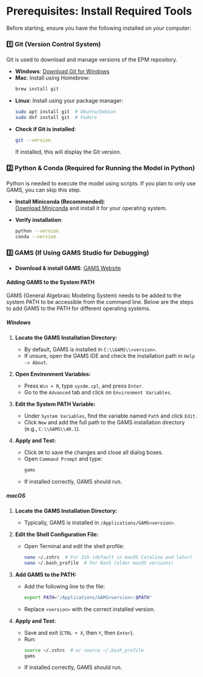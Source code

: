 
# Prerequisites: Install Required Tools  

Before starting, ensure you have the following installed on your computer:  

### 1️⃣ **Git (Version Control System)**  
Git is used to download and manage versions of the EPM repository.  

- **Windows**: [Download Git for Windows](https://git-scm.com/download/win)  
- **Mac**: Install using Homebrew:  
  ```sh
  brew install git
  ```
- **Linux**: Install using your package manager:  
  ```sh
  sudo apt install git  # Ubuntu/Debian
  sudo dnf install git  # Fedora
  ```
- **Check if Git is installed**:  
  ```sh
  git --version
  ```
  If installed, this will display the Git version.

### 2️⃣ **Python & Conda (Required for Running the Model in Python)**  
Python is needed to execute the model using scripts. If you plan to only use GAMS, you can skip this step. 

- **Install Miniconda (Recommended)**:  
  [Download Miniconda](https://docs.conda.io/en/latest/miniconda.html) and install it for your operating system.  

- **Verify installation**:  
  ```sh
  python --version
  conda --version
  ```

### 3️⃣ **GAMS (If Using GAMS Studio for Debugging)**  
- **Download & install GAMS**: [GAMS Website](https://www.gams.com/download/)  

#### Adding GAMS to the System PATH

GAMS (General Algebraic Modeling System) needs to be added to the system PATH to be accessible from the command line. Below are the steps to add GAMS to the PATH for different operating systems.

##### Windows

1. **Locate the GAMS Installation Directory:**
   - By default, GAMS is installed in `C:\\GAMS\\<version>`. 
   - If unsure, open the GAMS IDE and check the installation path in `Help -> About`.

2. **Open Environment Variables:**
   - Press `Win + R`, type `sysdm.cpl`, and press `Enter`.
   - Go to the `Advanced` tab and click on `Environment Variables`.

3. **Edit the System PATH Variable:**
   - Under `System Variables`, find the variable named `Path` and click `Edit`.
   - Click `New` and add the full path to the GAMS installation directory (e.g., `C:\\GAMS\\40.1`).

4. **Apply and Test:**
   - Click `OK` to save the changes and close all dialog boxes.
   - Open `Command Prompt` and type:
     ```sh
     gams
     ```
   - If installed correctly, GAMS should run.

##### macOS

1. **Locate the GAMS Installation Directory:**
   - Typically, GAMS is installed in `/Applications/GAMS<version>`. 

2. **Edit the Shell Configuration File:**
   - Open Terminal and edit the shell profile:
     ```sh
     nano ~/.zshrc  # For Zsh (default in macOS Catalina and later)
     nano ~/.bash_profile  # For Bash (older macOS versions)
     ```

3. **Add GAMS to the PATH:**
   - Add the following line to the file:
     ```sh
     export PATH="/Applications/GAMS<version>:$PATH"
     ```
   - Replace `<version>` with the correct installed version.

4. **Apply and Test:**
   - Save and exit (`CTRL + X`, then `Y`, then `Enter`).
   - Run:
     ```sh
     source ~/.zshrc  # or source ~/.bash_profile
     gams
     ```
   - If installed correctly, GAMS should run.
